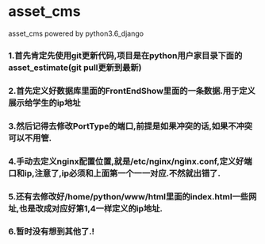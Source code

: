 # asset_cms
asset_cms powered by python3.6_django

### 1.首先肯定先使用git更新代码,项目是在python用户家目录下面的asset_estimate(git pull更新到最新)
### 2.首先定义好数据库里面的FrontEndShow里面的一条数据.用于定义展示给学生的ip地址
### 3.然后记得去修改PortType的端口,前提是如果冲突的话,如果不冲突可以不用管.
### 4.手动去定义nginx配置位置,就是/etc/nginx/nginx.conf,定义好端口和ip,注意了,ip必须和上面第一个一一对应.不然就出错了.
### 5.还有去修改好/home/python/www/html里面的index.html一些网址,也是改成对应好第1,4一样定义的ip地址.
### 6.暂时没有想到其他了.!
